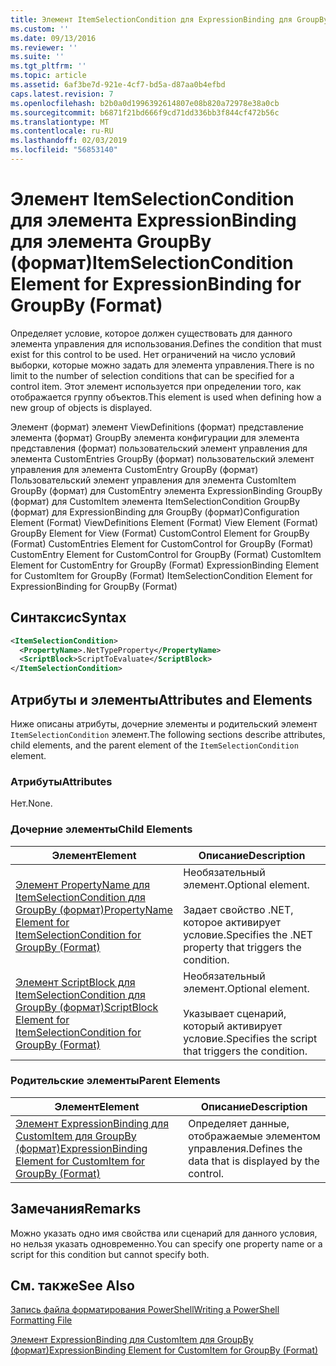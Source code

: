 ```yaml
---
title: Элемент ItemSelectionCondition для ExpressionBinding для GroupBy (формат) | Документация Майкрософт
ms.custom: ''
ms.date: 09/13/2016
ms.reviewer: ''
ms.suite: ''
ms.tgt_pltfrm: ''
ms.topic: article
ms.assetid: 6af3be7d-921e-4cf7-bd5a-d87aa0b4efbd
caps.latest.revision: 7
ms.openlocfilehash: b2b0a0d1996392614807e08b820a72978e38a0cb
ms.sourcegitcommit: b6871f21bd666f9cd71dd336bb3f844cf472b56c
ms.translationtype: MT
ms.contentlocale: ru-RU
ms.lasthandoff: 02/03/2019
ms.locfileid: "56853140"
---
```

# <a name="itemselectioncondition-element-for-expressionbinding-for-groupby-format"></a><span data-ttu-id="7bc57-102">Элемент ItemSelectionCondition для элемента ExpressionBinding для элемента GroupBy (формат)</span><span class="sxs-lookup"><span data-stu-id="7bc57-102">ItemSelectionCondition Element for ExpressionBinding for GroupBy (Format)</span></span>

<span data-ttu-id="7bc57-103">Определяет условие, которое должен существовать для данного элемента управления для использования.</span><span class="sxs-lookup"><span data-stu-id="7bc57-103">Defines the condition that must exist for this control to be used.</span></span> <span data-ttu-id="7bc57-104">Нет ограничений на число условий выборки, которые можно задать для элемента управления.</span><span class="sxs-lookup"><span data-stu-id="7bc57-104">There is no limit to the number of selection conditions that can be specified for a control item.</span></span> <span data-ttu-id="7bc57-105">Этот элемент используется при определении того, как отображается группу объектов.</span><span class="sxs-lookup"><span data-stu-id="7bc57-105">This element is used when defining how a new group of objects is displayed.</span></span>

<span data-ttu-id="7bc57-106">Элемент (формат) элемент ViewDefinitions (формат) представление элемента (формат) GroupBy элемента конфигурации для элемента представления (формат) пользовательский элемент управления для элемента CustomEntries GroupBy (формат) пользовательский элемент управления для элемента CustomEntry GroupBy (формат) Пользовательский элемент управления для элемента CustomItem GroupBy (формат) для CustomEntry элемента ExpressionBinding GroupBy (формат) для CustomItem элемента ItemSelectionCondition GroupBy (формат) для ExpressionBinding для GroupBy (формат)</span><span class="sxs-lookup"><span data-stu-id="7bc57-106">Configuration Element (Format) ViewDefinitions Element (Format) View Element (Format) GroupBy Element for View (Format) CustomControl Element for GroupBy (Format) CustomEntries Element for CustomControl for GroupBy (Format) CustomEntry Element for CustomControl for GroupBy (Format) CustomItem Element for CustomEntry for GroupBy (Format) ExpressionBinding Element for CustomItem for GroupBy (Format) ItemSelectionCondition Element for ExpressionBinding for GroupBy (Format)</span></span>

## <a name="syntax"></a><span data-ttu-id="7bc57-107">Синтаксис</span><span class="sxs-lookup"><span data-stu-id="7bc57-107">Syntax</span></span>

```xml
<ItemSelectionCondition>
  <PropertyName>.NetTypeProperty</PropertyName>
  <ScriptBlock>ScriptToEvaluate</ScriptBlock>
</ItemSelectionCondition>
```

## <a name="attributes-and-elements"></a><span data-ttu-id="7bc57-108">Атрибуты и элементы</span><span class="sxs-lookup"><span data-stu-id="7bc57-108">Attributes and Elements</span></span>

<span data-ttu-id="7bc57-109">Ниже описаны атрибуты, дочерние элементы и родительский элемент `ItemSelectionCondition` элемент.</span><span class="sxs-lookup"><span data-stu-id="7bc57-109">The following sections describe attributes, child elements, and the parent element of the `ItemSelectionCondition` element.</span></span>

### <a name="attributes"></a><span data-ttu-id="7bc57-110">Атрибуты</span><span class="sxs-lookup"><span data-stu-id="7bc57-110">Attributes</span></span>

<span data-ttu-id="7bc57-111">Нет.</span><span class="sxs-lookup"><span data-stu-id="7bc57-111">None.</span></span>

### <a name="child-elements"></a><span data-ttu-id="7bc57-112">Дочерние элементы</span><span class="sxs-lookup"><span data-stu-id="7bc57-112">Child Elements</span></span>

|<span data-ttu-id="7bc57-113">Элемент</span><span class="sxs-lookup"><span data-stu-id="7bc57-113">Element</span></span>|<span data-ttu-id="7bc57-114">Описание</span><span class="sxs-lookup"><span data-stu-id="7bc57-114">Description</span></span>|
|-------------|-----------------|
|[<span data-ttu-id="7bc57-115">Элемент PropertyName для ItemSelectionCondition для GroupBy (формат)</span><span class="sxs-lookup"><span data-stu-id="7bc57-115">PropertyName Element for ItemSelectionCondition for GroupBy (Format)</span></span>](./propertyname-element-for-itemselectioncondition-for-groupby-format.md)|<span data-ttu-id="7bc57-116">Необязательный элемент.</span><span class="sxs-lookup"><span data-stu-id="7bc57-116">Optional element.</span></span><br /><br /> <span data-ttu-id="7bc57-117">Задает свойство .NET, которое активирует условие.</span><span class="sxs-lookup"><span data-stu-id="7bc57-117">Specifies the .NET property that triggers the condition.</span></span>|
|[<span data-ttu-id="7bc57-118">Элемент ScriptBlock для ItemSelectionCondition для GroupBy (формат)</span><span class="sxs-lookup"><span data-stu-id="7bc57-118">ScriptBlock Element for ItemSelectionCondition for GroupBy (Format)</span></span>](./scriptblock-element-for-itemselectioncondition-for-groupby-format.md)|<span data-ttu-id="7bc57-119">Необязательный элемент.</span><span class="sxs-lookup"><span data-stu-id="7bc57-119">Optional element.</span></span><br /><br /> <span data-ttu-id="7bc57-120">Указывает сценарий, который активирует условие.</span><span class="sxs-lookup"><span data-stu-id="7bc57-120">Specifies the script that triggers the condition.</span></span>|

### <a name="parent-elements"></a><span data-ttu-id="7bc57-121">Родительские элементы</span><span class="sxs-lookup"><span data-stu-id="7bc57-121">Parent Elements</span></span>

|<span data-ttu-id="7bc57-122">Элемент</span><span class="sxs-lookup"><span data-stu-id="7bc57-122">Element</span></span>|<span data-ttu-id="7bc57-123">Описание</span><span class="sxs-lookup"><span data-stu-id="7bc57-123">Description</span></span>|
|-------------|-----------------|
|[<span data-ttu-id="7bc57-124">Элемент ExpressionBinding для CustomItem для GroupBy (формат)</span><span class="sxs-lookup"><span data-stu-id="7bc57-124">ExpressionBinding Element for CustomItem for GroupBy (Format)</span></span>](./expressionbinding-element-for-customitem-for-groupby-format.md)|<span data-ttu-id="7bc57-125">Определяет данные, отображаемые элементом управления.</span><span class="sxs-lookup"><span data-stu-id="7bc57-125">Defines the data that is displayed by the control.</span></span>|

## <a name="remarks"></a><span data-ttu-id="7bc57-126">Замечания</span><span class="sxs-lookup"><span data-stu-id="7bc57-126">Remarks</span></span>

<span data-ttu-id="7bc57-127">Можно указать одно имя свойства или сценарий для данного условия, но нельзя указать одновременно.</span><span class="sxs-lookup"><span data-stu-id="7bc57-127">You can specify one property name or a script for this condition but cannot specify both.</span></span>

## <a name="see-also"></a><span data-ttu-id="7bc57-128">См. также</span><span class="sxs-lookup"><span data-stu-id="7bc57-128">See Also</span></span>

[<span data-ttu-id="7bc57-129">Запись файла форматирования PowerShell</span><span class="sxs-lookup"><span data-stu-id="7bc57-129">Writing a PowerShell Formatting File</span></span>](./writing-a-powershell-formatting-file.md)

[<span data-ttu-id="7bc57-130">Элемент ExpressionBinding для CustomItem для GroupBy (формат)</span><span class="sxs-lookup"><span data-stu-id="7bc57-130">ExpressionBinding Element for CustomItem for GroupBy (Format)</span></span>](./expressionbinding-element-for-customitem-for-groupby-format.md)
